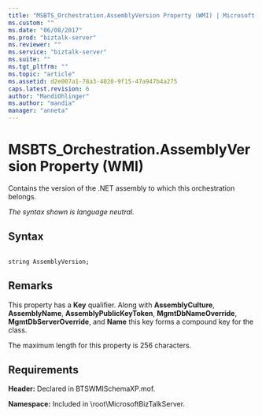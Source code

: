 ```yaml
---
title: "MSBTS_Orchestration.AssemblyVersion Property (WMI) | Microsoft Docs"
ms.custom: ""
ms.date: "06/08/2017"
ms.prod: "biztalk-server"
ms.reviewer: ""
ms.service: "biztalk-server"
ms.suite: ""
ms.tgt_pltfrm: ""
ms.topic: "article"
ms.assetid: d2e007a1-78a3-4020-9f15-47a947b4a275
caps.latest.revision: 6
author: "MandiOhlinger"
ms.author: "mandia"
manager: "anneta"
---
```

# MSBTS_Orchestration.AssemblyVersion Property (WMI)
Contains the version of the .NET assembly to which this orchestration belongs.  
  
 *The syntax shown is language neutral.*  
  
## Syntax  
  
```  
  
string AssemblyVersion;  
```  
  
## Remarks  
 This property has a **Key** qualifier. Along with **AssemblyCulture**, **AssemblyName**, **AssemblyPublicKeyToken**, **MgmtDbNameOverride**, **MgmtDbServerOverride**, and **Name** this key forms a compound key for the class.  
  
 The maximum length for this property is 256 characters.  
  
## Requirements  
 **Header:** Declared in BTSWMISchemaXP.mof.  
  
 **Namespace:** Included in \root\MicrosoftBizTalkServer.
